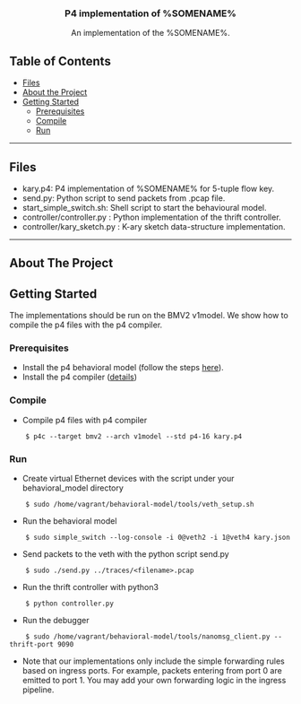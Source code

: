 <!-- PROJECT LOGO -->
<p align="center">

  <h3 align="center">P4 implementation of %SOMENAME%</h3>

  <p align="center">
    An implementation of the %SOMENAME%.
  </p>
</p>

<!-- TABLE OF CONTENTS -->
## Table of Contents

* [Files](#files)
* [About the Project](#about-the-project)
* [Getting Started](#getting-started)
  * [Prerequisites](#prerequisites)
  * [Compile](#compile)
  * [Run](#run)

<!-- FILES -->
---
## Files
- kary.p4: P4 implementation of %SOMENAME% for 5-tuple flow key.
- send.py: Python script to send packets from .pcap file.
- start_simple_switch.sh: Shell script to start the behavioural model.
- controller/controller.py : Python implementation of the thrift controller.
- controller/kary_sketch.py : K-ary sketch data-structure implementation.
---

<!-- ABOUT THE PROJECT -->
## About The Project

<!-- GETTING STARTED -->
## Getting Started
The implementations should be run on the BMV2 v1model. We show how to compile the p4 files with the p4 compiler.

<!-- PREREQUISITES -->
### Prerequisites
- Install the p4 behavioral model (follow the steps [here](https://github.com/p4lang/behavioral-model)).
- Install the p4 compiler ([details](https://github.com/p4lang/p4c))

<!-- COMPILE -->
### Compile
- Compile p4 files with p4 compiler

```
    $ p4c --target bmv2 --arch v1model --std p4-16 kary.p4
```

<!-- RUN -->
### Run

- Create virtual Ethernet devices with the script under your
  behavioral\_model directory

```
    $ sudo /home/vagrant/behavioral-model/tools/veth_setup.sh
```

- Run the behavioral model 

```
    $ sudo simple_switch --log-console -i 0@veth2 -i 1@veth4 kary.json
```

- Send packets to the veth with the python script send.py

```
    $ sudo ./send.py ../traces/<filename>.pcap
```

- Run the thrift controller with python3
```
    $ python controller.py
```

- Run the debugger

```
    $ sudo /home/vagrant/behavioral-model/tools/nanomsg_client.py --thrift-port 9090
```

- Note that our implementations only include the simple forwarding rules based on ingress ports. For example, packets entering from port 0 are emitted to port 1. You may add your own forwarding logic in the ingress pipeline.
